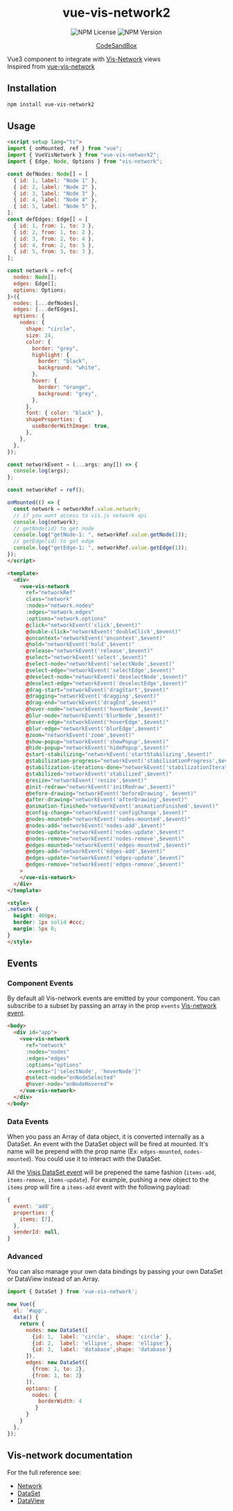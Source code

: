 <div align = center>
  <h1>vue-vis-network2</h1>
  <img alt="NPM License" src="https://img.shields.io/npm/l/vue-vis-network2">
  <img alt="NPM Version" src="https://img.shields.io/npm/v/vue-vis-network2">

  [CodeSandBox](https://codesandbox.io/p/devbox/vue-vis-network2-example-78hs7p?file=%2Fsrc%2FApp.vue%3A219%2C16)
</div>

Vue3 component to integrate with [Vis-Network](https://github.com/visjs/vis-network/) views \
Inspired from [vue-vis-network](https://github.com/r3code/vue-vis-network/)

## Installation

```bash
npm install vue-vis-network2
```

## Usage

```html
<script setup lang="ts">
import { onMounted, ref } from "vue";
import { VueVisNetwork } from "vue-vis-network2";
import { Edge, Node, Options } from "vis-network";

const defNodes: Node[] = [
  { id: 1, label: "Node 1" },
  { id: 2, label: "Node 2" },
  { id: 3, label: "Node 3" },
  { id: 4, label: "Node 4" },
  { id: 5, label: "Node 5" },
];
const defEdges: Edge[] = [
  { id: 1, from: 1, to: 3 },
  { id: 2, from: 1, to: 2 },
  { id: 3, from: 2, to: 4 },
  { id: 4, from: 2, to: 5 },
  { id: 5, from: 3, to: 3 },
];

const network = ref<{
  nodes: Node[];
  edges: Edge[];
  options: Options;
}>({
  nodes: [...defNodes],
  edges: [...defEdges],
  options: {
    nodes: {
      shape: "circle",
      size: 24,
      color: {
        border: "grey",
        highlight: {
          border: "black",
          background: "white",
        },
        hover: {
          border: "orange",
          background: "grey",
        },
      },
      font: { color: "black" },
      shapeProperties: {
        useBorderWithImage: true,
      },
    },
  },
});

const networkEvent = (...args: any[]) => {
  console.log(args);
};

const networkRef = ref();

onMounted(() => {
  const network = networkRef.value.network;
  // if you want access to vis.js network api
  console.log(network);
  // getNode(id) to get node
  console.log("getNode-1: ", networkRef.value.getNode(1));
  // getEdge(id) to get edge
  console.log("getEdge-1: ", networkRef.value.getEdge(1));
});
</script>

<template>
  <div>
    <vue-vis-network
      ref="networkRef"
      class="network"
      :nodes="network.nodes"
      :edges="network.edges"
      :options="network.options"
      @click="networkEvent('click',$event)"
      @double-click="networkEvent('doubleClick',$event)"
      @oncontext="networkEvent('oncontext',$event)"
      @hold="networkEvent('hold',$event)"
      @release="networkEvent('release',$event)"
      @select="networkEvent('select',$event)"
      @select-node="networkEvent('selectNode',$event)"
      @select-edge="networkEvent('selectEdge',$event)"
      @deselect-node="networkEvent('deselectNode',$event)"
      @deselect-edge="networkEvent('deselectEdge',$event)"
      @drag-start="networkEvent('dragStart',$event)"
      @dragging="networkEvent('dragging',$event)"
      @drag-end="networkEvent('dragEnd',$event)"
      @hover-node="networkEvent('hoverNode',$event)"
      @blur-node="networkEvent('blurNode',$event)"
      @hover-edge="networkEvent('hoverEdge',$event)"
      @blur-edge="networkEvent('blurEdge',$event)"
      @zoom="networkEvent('zoom',$event)"
      @show-popup="networkEvent('showPopup',$event)"
      @hide-popup="networkEvent('hidePopup',$event)"
      @start-stabilizing="networkEvent('startStabilizing',$event)"
      @stabilization-progress="networkEvent('stabilizationProgress',$event)"
      @stabilization-iterations-done="networkEvent('stabilizationIterationsDone',$event)"
      @stabilized="networkEvent('stabilized',$event)"
      @resize="networkEvent('resize',$event)"
      @init-redraw="networkEvent('initRedraw',$event)"
      @before-drawing="networkEvent('beforeDrawing', $event)"
      @after-drawing="networkEvent('afterDrawing',$event)"
      @animation-finished="networkEvent('animationFinished',$event)"
      @config-change="networkEvent('configChange',$event)"
      @nodes-mounted="networkEvent('nodes-mounted',$event)"
      @nodes-add="networkEvent('nodes-add',$event)"
      @nodes-update="networkEvent('nodes-update',$event)"
      @nodes-remove="networkEvent('nodes-remove',$event)"
      @edges-mounted="networkEvent('edges-mounted',$event)"
      @edges-add="networkEvent('edges-add',$event)"
      @edges-update="networkEvent('edges-update',$event)"
      @edges-remove="networkEvent('edges-remove',$event)"
    >
    </vue-vis-network>
  </div>
</template>

<style>
.network {
  height: 400px;
  border: 1px solid #ccc;
  margin: 5px 0;
}
</style>
```

## Events

### Component Events
By default all Vis-network events are emitted by your component. You can subscribe to a subset by passing an array in the prop `events` [Vis-network event](https://visjs.github.io/vis-network/docs/network/#Events).

```html
<body>
  <div id="app">
    <vue-vis-network 
      ref="network"
      :nodes="nodes"
      :edges="edges"
      :options="options"
      :events="['selectNode', 'hoverNode']"
      @select-node="onNodeSelected"
      @hover-node="onNodeHovered">
    </vue-vis-network>
  </div>
</body>
```

### Data Events

When you pass an Array of data object, it is converted internally as a DataSet.
An event with the DataSet object will be fired at mounted. It's name will be prepend with the prop name (Ex: `edges-mounted`, `nodes-mounted`). You could use it to interact with the DataSet.

All the [Visjs DataSet event](https://visjs.github.io/vis-data/data/dataset.html#Events) will be prepened the same fashion (`items-add`, `items-remove`, `items-update`). For example, pushing a new object to the `items` prop will fire a `items-add` event with the following payload:
```javascript
{
  event: 'add',
  properties: {
    items: [7],
  },
  senderId: null,
}
```

### Advanced

You can also manage your own data bindings by passing your own DataSet or DataView instead of an Array.

``` javascript
import { DataSet } from 'vue-vis-network';

new Vue({
  el: '#app',
  data() {
    return {
      nodes: new DataSet([
        {id: 1,  label: 'circle',  shape: 'circle' },
        {id: 2,  label: 'ellipse', shape: 'ellipse'},
        {id: 3,  label: 'database',shape: 'database'}
      ]),
      edges: new DataSet([
        {from: 1, to: 2},
        {from: 1, to: 3}
      ]),
      options: {
        nodes: {
          borderWidth: 4
         }
      }
    }
  },
});
```

## Vis-network documentation

For the full reference see: 
* [Network](https://visjs.github.io/vis-network/docs/network/)
* [DataSet](https://visjs.github.io/vis-data/data/dataset.html)
* [DataView](https://visjs.github.io/vis-data/data/dataview.html)